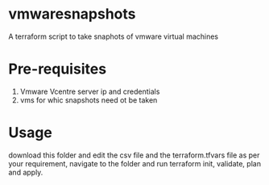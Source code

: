 # vmwaresnapshots
A terraform script to take snaphots of vmware virtual machines

# Pre-requisites
1) Vmware Vcentre server ip and credentials
2) vms for whic snapshots need ot be taken

# Usage
download this folder and edit the csv file and the terraform.tfvars file as per your requirement, navigate to the folder and run terraform init, validate, plan and apply.



